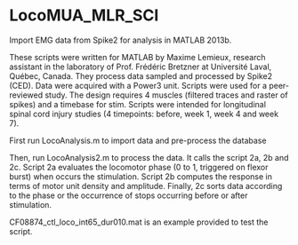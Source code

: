 # LocoMUA_MLR_SCI
Import EMG data from Spike2 for analysis in MATLAB 2013b.

These scripts were written for MATLAB by Maxime Lemieux, research assistant in the laboratory of Prof. Frédéric Bretzner at Université Laval, Québec, Canada. They process data sampled and processed by Spike2 (CED). Data were acquired with a Power3 unit. Scripts were used for a peer-reviewed study. The design requires 4 muscles (filtered traces and raster of spikes) and a timebase for stim. Scripts were intended for longitudinal spinal cord injury studies (4 timepoints: before, week 1, week 4 and week 7).

First run LocoAnalysis.m to import data and pre-process the database

Then, run LocoAnalysis2.m to process the data. It calls the script 2a, 2b and 2c. Script 2a evaluates the locomotor phase (0 to 1, triggered on flexor burst) when occurs the stimulation. Script 2b computes the response in terms of motor unit density and amplitude. Finally, 2c sorts data according to the phase or the occurrence of stops occurring before or after stimulation.

CF08874_ctl_loco_int65_dur010.mat is an example provided to test the script.
